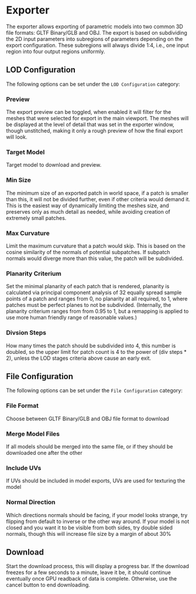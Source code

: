 # Exporter
The exporter allows exporting of parametric models into two common 3D file formats: GLTF Binary/GLB and OBJ.
The export is based on subdividing the 2D input parameters into subregions of parameters depending on the export configuration.
These subregions will always divide 1:4, i.e., one input region into four output regions uniformly.

## LOD Configuration

The following options can be set under the `LOD Configuration` category:

### Preview
The export preview can be toggled, when enabled it will filter for the meshes that were selected for export in the main viewport.
The meshes will be displayed at the level of detail that was set in the exporter window, though unstitched, making it only a rough preview of how the final export will look.

### Target Model
Target model to download and preview.

### Min Size
The minimum size of an exported patch in world space, if a patch is smaller than this, it will not be divided further, even if other criteria would demand it.
This is the easiest way of dynamically limiting the meshes size, and preserves only as much detail as needed, while avoiding creation of extremely small patches.

### Max Curvature
Limit the maximum curvature that a patch would skip. This is based on the cosine similarity of the normals of potential subpatches. If subpatch normals would diverge more than this value, the patch will be subdivided.

### Planarity Criterium
Set the minimal planarity of each patch that is rendered, planarity is calculated via principal component analysis of 32 equally spread sample points of a patch and ranges from 0, no planarity at all required, to 1, where patches must be perfect planes to not be subdivided. (Internally, the planarity criterium ranges from from 0.95 to 1, but a remapping is applied to use more human friendly range of reasonable values.)

### Divsion Steps
How many times the patch should be subdivided into 4, this number is doubled, so the upper limit for patch count is 4 to the power of (div steps * 2), unless the LOD stages criteria above cause an early exit.

## File Configuration

The following options can be set under the `File Configuration` category:

### File Format
Choose between GLTF Binary/GLB and OBJ file format to download

### Merge Model Files
If all models should be merged into the same file, or if they should be downloaded one after the other

### Include UVs
If UVs should be included in model exports, UVs are used for texturing the model

### Normal Direction
Which directions normals should be facing, if your model looks strange, try flipping from default to inverse or the other way around. If your model is not closed and you want it to be visible from both sides, try double sided normals, though this will increase file size by a margin of about 30% 

## Download
Start the download process, this will display a progress bar. If the download freezes for a few seconds to a minute, leave it be, it should continue eventually once GPU readback of data is complete. Otherwise, use the cancel button to end downloading.
